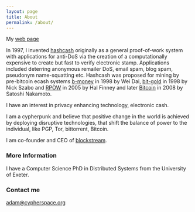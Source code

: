 ```yaml
---
layout: page
title: About
permalink: /about/
---
```


My [web page](http://cypherspace.org)

In 1997, I invented [hashcash](http://hashcash.org) originally as a general proof-of-work system with applications for anti-DoS via the creation of a computationally expensive to create but fast to verify electronic stamp.  Applications included  deterring anonymous remailer DoS, email spam, blog spam, pseudonym name-squatting etc.  Hashcash was proposed for mining by pre-bitcoin ecash systems [b-money](http://www.weidai.com/bmoney.txt) in 1998 by Wei Dai, [bit-gold](http://unenumerated.blogspot.ie/2005/12/bit-gold.html) in 1998 by Nick Szabo and [RPOW](http://nakamotoinstitute.org/finney/rpow/theory.html) in 2005 by Hal Finney and later [Bitcoin](http://bitcoin.org) in 2008 by Satoshi Nakamoto.

I have an interest in privacy enhancing technology, electronic cash.

I am a cypherpunk and believe that positive change in the world is achieved by deploying disruptive technologies, that shift the balance of power to the individual, like PGP, Tor, bittorrent, Bitcoin.

I am co-founder and CEO of [blockstream](http://blockstream.com).

### More Information

I have a Computer Science PhD in Distributed Systems from the University of Exeter.

### Contact me

[adam@cypherspace.org](mailto:adam@cypherspace.org)
